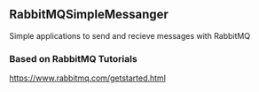 ## RabbitMQSimpleMessanger
Simple applications to send and recieve messages with RabbitMQ

### Based on RabbitMQ Tutorials
https://www.rabbitmq.com/getstarted.html
